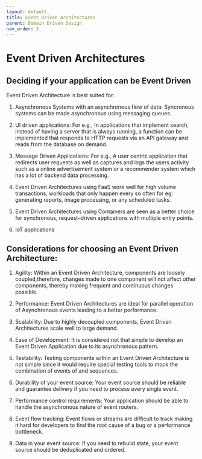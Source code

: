 ```yaml
---
layout: default
title: Event Driven Architectures
parent: Domain Driven Design 
nav_order: 3
---
```


# Event Driven Architectures

## Deciding if your application can be Event Driven

Event Driven Architecture is best suited for:

 1. Asynchronous Systems with an asynchronous flow of data:  Syncronous systems can be made asynchronous using messaging queues.

 2. UI driven applications: For e.g., In applications that implement search, instead of having a server that is always running, a function can be implemented that responds to HTTP requests via an API gateway and reads from the database on demand.

 3. Message Driven Applications: For e.g., A user centric application that redirects user requests as well as captures and logs the users activity such as a online advertisement system or a recommender system which has a lot of backend data processing. 

 5. Event Driven Architectures using FaaS work well for high volume transactions, workloads that only happen every so often for eg: generating reports, image processing, or any scheduled tasks. 
 
 6. Event Driven Architectures using Containers are seen as a better choice for synchronous, request–driven applications with multiple entry points.

 7. IoT applications

## Considerations for choosing an Event Driven Architecture:

 1. Agility: Within an Event Driven Architecture, components are loosely coupled,therefore, changes made to one component will not affect other components, thereby making frequent and continuous changes possible.

 2. Performance: Event Driven Architectures are ideal for parallel operation of Asynchronous events leading to a better performance.

 3. Scalability: Due to highly decoupled components, Event Driven Architectures scale well to large demand.

 4. Ease of Development: It is considered not that simple to develop an Event Driven Application due to its asynchronous pattern.

 5. Testability: Testing components within an Event Driven Architecture is not simple since it would require special testing tools to mock the combination of events of and sequences.

 6. Durability of your event source: Your event source should be reliable and guarantee delivery if you need to process every single event. 

 7. Performance control requirements: Your application should be able to handle the asynchronous nature of event routers. 

 8. Event flow tracking: Event flows or streams are difficult to track making it hard for developers to find the root cause of a bug or a performance bottleneck.

 9. Data in your event source: If you need to rebuild state, your event source should be deduplicated and ordered.



